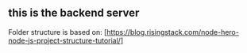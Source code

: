 ## this is the backend server

Folder structure is based on: [https://blog.risingstack.com/node-hero-node-js-project-structure-tutorial/]
